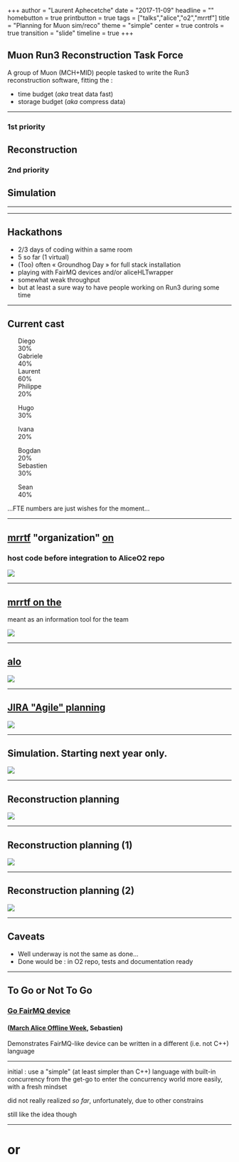 +++
author = "Laurent Aphecetche"
date = "2017-11-09"
headline = ""
homebutton = true
printbutton = true
tags = ["talks","alice","o2","mrrtf"]
title = "Planning for Muon sim/reco"
theme = "simple"
center = true
controls = true
transition = "slide"
timeline = true
+++

## Muon Run3 Reconstruction Task Force

A group of Muon (MCH+MID) people tasked to write the Run3 reconstruction software, fitting the :

- time budget (_aka_ treat data fast)
- storage budget (_aka_ compress data)

---

### 1st priority

## Reconstruction

### 2nd priority

## Simulation

---

<div id="timeline"></div>
<!-- .slide: data-state="timeline" -->

---

## Hackathons

- 2/3 days of coding within a same room
- 5 so far (1 virtual)
- (Too) often « Groundhog Day » for full stack installation
- playing with FairMQ devices and/or aliceHLTwrapper
- somewhat weak throughput
- but at least a sure way to have people working on Run3 during some time <i class="fa fa-smile-o" aria-hidden="true"></i>

---

## <i class="fa fa-users" aria-hidden="true"></i> Current cast

<ul style="list-style:none">
<li> Diego <i class="devicons devicons-ionic" aria-hidden="true"></i> <div class="w3-dark-grey w3-xlarge"><div class="w3-container w3-blue" style="width:30%">30%</div></div></li>
<li> Gabriele <i class="fa fa-graduation-cap" aria-hidden="true"></i> <div class="w3-dark-grey w3-xlarge"><div class="w3-container w3-blue" style="width:40%">40%</div></div></li>
<li> Laurent <i class="devicons devicons-ionic" aria-hidden="true"></i> <div class="w3-dark-grey w3-xlarge"><div class="w3-container w3-blue" style="width:60%">60%</div></div></li>
<li> Philippe <i class="devicons devicons-ionic" aria-hidden="true"></i> <div class="w3-dark-grey w3-xlarge"><div class="w3-container w3-blue" style="width:20%">20%</div></div></li>
</ul>

<ul style="list-style:none">
<li> Hugo <i class="devicons devicons-ionic" aria-hidden="true"></i> <div class="w3-dark-grey w3-xlarge"><div class="w3-container w3-blue" style="width:30%">30%</div></div></li>
</ul>

<ul style="list-style:none">
<li>Ivana <i class="fa fa-cogs" aria-hidden="true"></i> <div class="w3-dark-grey w3-xlarge"><div class="w3-container w3-blue" style="width:20%">20%</div></div></li>
</ul>

<ul style="list-style:none">
<li> Bogdan <i class="fa fa-cogs" aria-hidden="true"></i> <div class="w3-dark-grey w3-xlarge"><div class="w3-container w3-blue" style="width:20%">20%</div></div> </li>
<li> Sebastien <i class="fa fa-cogs" aria-hidden="true"></i> <i class="devicons devicons-go" aria-hidden="true"></i> <div class="w3-dark-grey w3-xlarge"><div class="w3-container w3-blue" style="width:30%">30%</div></div></li>
</ul>

<ul style="list-style:none">
<li> Sean <i class="fa fa-graduation-cap" aria-hidden="true"></i> <i class="fa fa-cogs" aria-hidden="true"></i>  <div class="w3-dark-grey w3-xlarge"><div class="w3-container w3-blue" style="width:40%">40%</div></div></li>
</ul>

...FTE numbers are just wishes for the moment...

---

## [mrrtf](https://mrrtf.github.io) "organization" [on <i class="fa fa-github" aria-hidden="true"></i>](https://github.com/mrrtf)

### host code before integration to AliceO2 repo

![](/talk/2017-05-19-muon-week-giusti-run3-mrrtf/mrrtf-org.png)

---

## [mrrtf on the <i class="fa fa-globe" aria-hidden="true"></i>](https://mrrtf.github.io)

meant as an information tool for the team 

![](/talk/2017-11-09-alice-week-mrrtf-status/mrrtf-github-io.png)

---

## [alo](https://github.com/aphecetche/alo)

![](/talk/2017-11-09-alice-week-mrrtf-status/alo.png)

---

## [JIRA "Agile" planning <i class="fa fa-calendar" aria-hidden="true"></i>](https://alice.its.cern.ch/jira/secure/RapidBoard.jspa?rapidView=242&projectKey=MRRTF&view=planning.nodetail&epics=visible)

![](/talk/2017-05-19-muon-week-giusti-run3-mrrtf/mrrtf-jira.png)

---

## Simulation. Starting next year only.

![](/talk/2017-11-09-alice-week-mrrtf-status/muon-sim-planning.png)

---

## Reconstruction planning

![](/talk/2017-11-09-alice-week-mrrtf-status/muon-reco-planning.png)

---


## Reconstruction planning (1)

![](/talk/2017-11-09-alice-week-mrrtf-status/muon-reco-planning-1.png)

---

## Reconstruction planning (2)

![](/talk/2017-11-09-alice-week-mrrtf-status/muon-reco-planning-2.png)

---

## Caveats

- Well underway is not the same as done...
- Done would be : in O2 repo, tests and documentation ready

---

## To Go or Not To Go

### <i class="devicons devicons-go" aria-hidden="true"></i>[Go FairMQ device](http://talks.godoc.org/github.com/sbinet/talks/2017/20170331-alice-fer/talk.slide#1) 

#### ([March Alice Offline Week](https://indico.cern.ch/event/624025/), Sebastien)

Demonstrates FairMQ-like device can be written in a different (i.e. not C++) language


---


initial <i class="fa fa-lightbulb-o" aria-hidden="true"></i> : use a "simple" (at least simpler than C++) language with built-in concurrency from the get-go to enter the
concurrency world more easily, with a fresh mindset


did not really realized _so far_, unfortunately, due to other constrains


still like the idea though

---

# <i class="fa fa-question" aria-hidden="true"></i> or <i class="fa fa-commenting" aria-hidden="true"></i> 

<!-- ### [Your Question Here] -->

